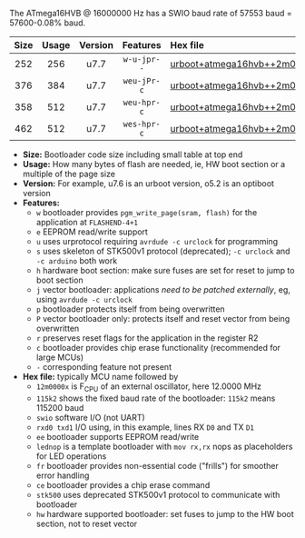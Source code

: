 The ATmega16HVB @ 16000000 Hz has a SWIO baud rate of 57553 baud = 57600-0.08% baud.

|Size|Usage|Version|Features|Hex file|
|:-:|:-:|:-:|:-:|:--|
|252|256|u7.7|`w-u-jpr--`|[urboot+atmega16hvb++2m0000x++++7k2_swio_rxb0_txb1_lednop.hex](https://raw.githubusercontent.com/stefanrueger/urboot.hex/main/mcus/atmega16hvb/external_oscillator/fcpu++2m0000_Hz/br++++7k2_bps/urboot+atmega16hvb++2m0000x++++7k2_swio_rxb0_txb1_lednop.hex)|
|376|384|u7.7|`weu-jPr-c`|[urboot+atmega16hvb++2m0000x++++7k2_swio_rxb0_txb1_ee_lednop_fr_ce.hex](https://raw.githubusercontent.com/stefanrueger/urboot.hex/main/mcus/atmega16hvb/external_oscillator/fcpu++2m0000_Hz/br++++7k2_bps/urboot+atmega16hvb++2m0000x++++7k2_swio_rxb0_txb1_ee_lednop_fr_ce.hex)|
|358|512|u7.7|`weu-hpr-c`|[urboot+atmega16hvb++2m0000x++++7k2_swio_rxb0_txb1_ee_lednop_fr_ce_hw.hex](https://raw.githubusercontent.com/stefanrueger/urboot.hex/main/mcus/atmega16hvb/external_oscillator/fcpu++2m0000_Hz/br++++7k2_bps/urboot+atmega16hvb++2m0000x++++7k2_swio_rxb0_txb1_ee_lednop_fr_ce_hw.hex)|
|462|512|u7.7|`wes-hpr-c`|[urboot+atmega16hvb++2m0000x++++7k2_swio_rxb0_txb1_ee_lednop_fr_ce_stk500_hw.hex](https://raw.githubusercontent.com/stefanrueger/urboot.hex/main/mcus/atmega16hvb/external_oscillator/fcpu++2m0000_Hz/br++++7k2_bps/urboot+atmega16hvb++2m0000x++++7k2_swio_rxb0_txb1_ee_lednop_fr_ce_stk500_hw.hex)|

- **Size:** Bootloader code size including small table at top end
- **Usage:** How many bytes of flash are needed, ie, HW boot section or a multiple of the page size
- **Version:** For example, u7.6 is an urboot version, o5.2 is an optiboot version
- **Features:**
  + `w` bootloader provides `pgm_write_page(sram, flash)` for the application at `FLASHEND-4+1`
  + `e` EEPROM read/write support
  + `u` uses urprotocol requiring `avrdude -c urclock` for programming
  + `s` uses skeleton of STK500v1 protocol (deprecated); `-c urclock` and `-c arduino` both work
  + `h` hardware boot section: make sure fuses are set for reset to jump to boot section
  + `j` vector bootloader: applications *need to be patched externally*, eg, using `avrdude -c urclock`
  + `p` bootloader protects itself from being overwritten
  + `P` vector bootloader only: protects itself and reset vector from being overwritten
  + `r` preserves reset flags for the application in the register R2
  + `c` bootloader provides chip erase functionality (recommended for large MCUs)
  + `-` corresponding feature not present
- **Hex file:** typically MCU name followed by
  + `12m0000x` is F<sub>CPU</sub> of an external oscillator, here 12.0000 MHz
  + `115k2` shows the fixed baud rate of the bootloader: `115k2` means 115200 baud
  + `swio` software I/O (not UART)
  + `rxd0 txd1` I/O using, in this example, lines RX `D0` and TX `D1`
  + `ee` bootloader supports EEPROM read/write
  + `lednop` is a template bootloader with `mov rx,rx` nops as placeholders for LED operations
  + `fr` bootloader provides non-essential code ("frills") for smoother error handling
  + `ce` bootloader provides a chip erase command
  + `stk500` uses deprecated STK500v1 protocol to communicate with bootloader
  + `hw` hardware supported bootloader: set fuses to jump to the HW boot section, not to reset vector
